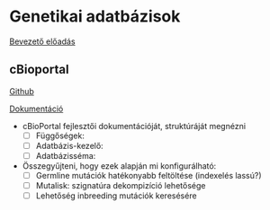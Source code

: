 # Genetikai adatbázisok

[Bevezető előadás](https://github.com/liptakpanna/gen_db/blob/master/docs/gen_db.pptx)

## cBioportal

[Github](https://github.com/cBioPortal/cbioportal)

[Dokumentáció](https://docs.cbioportal.org/)

* cBioPortal fejlesztői dokumentációját, struktúráját megnézni 
    - [ ] Függőségek: 
    - [ ] Adatbázis-kezelő:
    - [ ] Adatbázisséma:
* Összegyűjteni, hogy ezek alapján mi konfigurálható:
    - [ ] Germline mutációk hatékonyabb feltöltése (indexelés lassú?)
    - [ ] Mutalisk: szignatúra dekompizíció lehetősége
    - [ ] Lehetőség inbreeding mutációk keresésére
